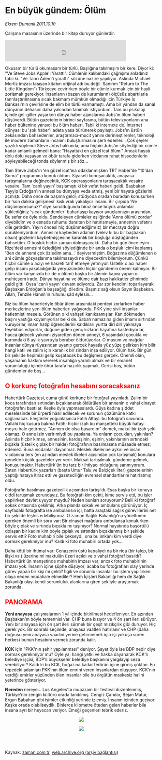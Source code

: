 # En büyük gündem: Ölüm

*Ekrem Dumanlı 2011.10.10*

<td class="columnist-detail">
<p>Çalışma masasının üzerinde bir kitap duruyor günlerdir.</p>
<p>
<div id="haberMetinDiv">
<p><iframe frameborder="0" height="70" hspace="0" scrolling="no" src="http://web.archive.org/web/20111214083051if_/http://www.kure.tv/VideoEmbed?ID=100764" vspace="0" width="400"><p><a href="http://web.archive.org/web/20111214083051/http://www.kure.tv/haber/210-sesli-gazete/ekrem-dumanli-en-buyuk-gundem-olum/601-Bolum/100764/&amp;embeddedplayer=v1" rel="nofollow">Ekrem Dumanlı - En büyük gündem: Ölüm</a></p></iframe>
<p>Okusam bir türlü okumasam bir türlü. Başlığına takılmışım bir kere. Diyor ki: "Ve Steve Jobs Apple'ı Yarattı". Cümlenin kalıbındaki çağrışımı anladınız tabii ki. "Ve Tanrı Âdem'i yarattı" sözüne nazire yapılıyor. Aslında Michael Mortiz imzası taşıyan kitabın orijinal adı bu değil. Sanırım "Return to The Little Kingdom"ı Türkçeye çevirirken böyle bir cümle kurmak için bir hayli zorlamak gerekiyor. İnsanların (bazen de kurumların) ölçüsüz abartılarla tanrılaştırılmasına sıcak bakmam mümkün olmadığı için Türkiye İş Bankası'nın çevirisine de elim bir türlü varmamıştı. Ama bir yandan da sanal dünyanın dehasını daha yakından tanımak istiyordum. Tam bu psikoloji içinde gel-gitler yaşarken dünya haber ajanslarına Jobs'ın ölüm haberi düşüverdi. Bütün gazetelerin birinci sayfasına, bütün televizyonların ana haber bültenine yansıdı bu ölüm haberi. Tabii ki internete de. İnternet dünyası bu 'şok haber'i adeta yasa bürünerek paylaştı. Jobs'ın üstün zekâsından bahsedenler, araştırmacı-mucit yanını derinleştirenler, teknoloji ile modern zamanların insanını buluşturmasını şerh edenler... Çok şeyler yazıldı söylendi Steve Jobs hakkında; ama hiçbiri Jobs'ın söylediği bir cümle kadar anlamlı gelmedi bana: "Hayattaki en güzel icat ölüm." Ancak hayatı dolu dolu yaşayan ve öbür tarafa giderken vicdanını rahat hissedenlerin söyleyebileceği tonda söylenmiş bir söz...
<p> Tam Steve Jobs'ın 'en güzel icat'ına odaklanmışken TRT Haber'de "10'dan Sonra" programına konuk oldum. Siyaseti konuşacaktık, anayasa tartışmalarına değinecektik, KCK operasyonlarını tartışacaktık vesaire vesaire. Tam 'canlı yayın' başlamıştı ki bir vefat haberi geldi. Başbakan Tayyip Erdoğan'ın annesi bu dünyaya veda etmiş, yeni bir hayata gözlerini açmıştı. Daha önce de başıma geldi; stüdyoda oradan buradan konuşurken bir 'son dakika gelişmesi' kıskıvrak yakalıyor insanı. Bir çırpıda 'Ne düşünüyorsunuz?' diye sorulduğunda biraz önce büyük anlamlar yüklediğiniz 'sıcak gündemler' buharlaşıp kayıyor avuçlarınızın arasından. Bu sefer de öyle oldu. Sendeleyen cümleler eşliğinde 'Anne ölümü zordur' diyebildim ve o esnada ruhumu daraltan bir hatırlamayla, annemin vefatını dile getirdim. Yayın öncesi hiç düşünmediğim(iz) bir mecraya doğru sürükleniyordum. Annesini kaybeden adamın (velev ki bu bir başbakan olsun) gözlerini kaybetmişçesine karanlık bir boşluğa düştüğünden bahsettim. O boşluk hiçbir zaman dolmayacaktı. Daha bir gün önce eşim Rize'deki annesini özlediğini söylediğinde bir anda o boşluk içimi kaplamış 'Ben de annemi çok özledim ama...' deyivermiştim. Boğazıma düğümlenen o ani cümle gözyaşlarıma takılmasaydı ne diyecektim bilemiyorum. Çünkü hiçbir cümle o acıyı ve hasreti tarif etmeye yetmiyor. Üstelik o acı haber gelip insanı yakaladığında yeryüzündeki hiçbir gündemin önemi kalmıyor. Bir ölüm var karşınızda bir de o ölümü başka bir âlemin kapısı yapan o muhteşem irade. Dünya hayatına ve ölüme dair bazı hakikatler zihnimde geldi gitti. Oysa 'canlı yayın' devam ediyordu. Zar zor kendimi toparlayarak Başbakan Erdoğan'a başsağlığı diledim. Başınız sağ olsun Sayın Başbakan. Allah, Tenzile Hanım'ın ruhunu şâd eylesin...
<p>Biz bu ölüm haberleriyle öbür âlem arasındaki perdeyi zorlarken haber merkezlerine yeni ölüm haberleri yağıyordu. PKK yine sivil insanları katletmişti mesela. Görünen o ki vahşeti kanıksamışlar. Kan dökmeden başını yastığa koyamıyorlar belki de. Sabah namazına giden imamı sırtından vuruyorlar, imam hatip öğrencilerini kaldıkları yurtta diri diri yakmaya teşebbüs ediyorlar, düğüne giden genç kızların hayatına kastediyorlar, hacca gidecek yakınını ziyaretten dönen anneyi, 6 yaşındaki çocukla ve karnındaki 8 aylık yavruyla beraber öldürüyorlar. O masum ve mağdur insanlar dünya rüyasından uyanıp gerçek hayatla yüz yüze gelirken kim bilir hangi katil ve zalim için karanlık bir zindan inşa ediliyor. Ölüm hak. Bir gün bir şekilde hepimizi gelip kuşatacak bu değişmez gerçek. Önemli olan, yaşamanın hakkını vererek insanlığa yararlı olmak ve bir emanet sorumluluğu içinde öbür tarafa hazırlık yapmak. Gerisi boş, bütün gündemler de boş... 
<p>
<h2><font color="#FF0000">O korkunç fotoğrafın hesabını soracaksanız
</font></h2>
<p>Habertürk Gazetesi, cuma günü korkunç bir fotoğraf yayınladı. Zalim bir koca tarafından sırtından bıçaklanarak öldürülen bir annenin o vahşi cinayet fotoğrafını bastılar. Keşke öyle yapmasalardı. Güya kadına şiddet meselesinde bir ürperti hâsıl edilecek ve sorunun çözümüne katkı sağlanacak. Eleştiriler yoğunlaşınca Fatih Altaylı bu fotoğrafı savundu. Vallahi hiç kusura bakma Fatih; hiçbir izah bu manşetteki büyük hatayı meşru hale getirmez. "Annem de olsa basardım" demek, makul bir izah şekli olamaz. O anne izin verir miydi bu yapılana. Ya onların çocukları, yakınları? Aslında hiçbir kimse, annesinin, kardeşinin, eşinin, yakınlarının sırtındaki bıçakla (üstelik çıplak bir halde) fotoğrafının basılmasına müsaade etmez; edemez. Buna vicdanlar dayanmaz. Meslek ilkelerine aykırı ve insan vicdanına ters (en azından meslek ilkeleri açısından çok tartışmalı) konulara genelde küçük gazeteler yer verir. Maksat tartışılmak, gündeme gelmek, konuşulmaktır. Habertürk'ün bu tarz bir ihtiyacı olduğunu sanmıyorum. Zaten Habertürk yazarları (başta Umur Talu ve Balçiçek İlter) gazetelerinin yaptığı hataya itiraz etti ve gazeteciliğin evrensel standartlarını hatırlatmış oldu.
<p> Fotoğrafın basılması gazetecilik açısından tartışıldı. Esas başka bir konuyu ciddi tartışmak zorundayız. Bu fotoğrafı kim çekti, kime servis etti, bu işler yapılırken devlet uyuyor muydu? Neden bunları soruyorum? Belli ki fotoğraf sokak ortasında çekilmiş. Arka planda sokak ve ambulans görünüyor. İç sayfadaki fotoğrafta ise ambulansın içi, hatta araçtaki sağlık görevlilerini net bir şekilde teşhis edebiliyoruz. O zaman Sağlık Bakanlığı'na yöneltmem gereken önemli bir soru var: Bir cinayet mağduru ambulansa konulurken böyle çıplak ve sırtında bıçakla mı taşınıyor? Normal hayatında başörtülü dolaşan bir kadını kim böyle çıplak ve sırtından bıçaklanmış bir şekilde servis etti? Foto muhabiri bile çekseydi, ona bu imkânı kim verdi diye sormak gerekmiyor mu? Kaldı ki foto muhabiri ortada yok...
<p>Daha kötü bir ihtimal var: Cenazenin üstü kapalıydı da bir rica (bir talep, bir ilişki vs.) üzerine mi maktulün üzeri açıldı ve o vahşi fotoğraf basıldı? Habertürk'ün manşetinde muhabirin imzası var; ancak foto muhabirinin imzası yok. İnsanın içine şüphe düşüyor; acaba bu fotoğrafları olay yerinde görev yapan bir kişi mi çekti? İlgili ve sorumlu insanlar bu işlem yapılırken olaya neden müdahale etmediler? Hem İçişleri Bakanlığı hem de Sağlık Bakanlığı olayı kendi sorumluluk alanlarına giren şekliyle araştırmak zorunda.
<h2><font color="#FF0000">PANORAMA</font> </h2>
<p><b>Yeni anayasa</b> çalışmalarının 1 yıl içinde bitirilmesi hedefleniyor. En azından Başbakan'ın böyle temennisi var. CHP buna kızıyor ve 4 ön şart ileri sürüyor. Yeni bir anayasa için ön şart ileri sürmek bir çeşit mızıkçılık gibi duruyor. Hiç gerek yok. Bir sonraki seçimde, anayasa vaatleri hatırlanır ve CHP (daha doğrusu yeni anayasa vaadini yerine getirmemek için işi yokuşa süren herkes) bunun hesabını vermek zorunda kalır.
<p>
<p><b>KCK</b> için "PKK'nın şehir yapılanması" deniyor. Şayet öyle ise BDP nedir diye sormak gerekmiyor mu? Öyle ya; hangi yetki ve hakka dayanarak KCK'lı belediye işçisi, BDP'li büyükşehir belediye başkanını yargılayıp ceza verebiliyor? Kaldı ki bu KCK, boğazına kadar terörün içine girmiş çoktan. En tepedeki adamları PKK'nın ölüm emrini veren insanlardan oluşuyor. KCK'nın verdiği emirler yüzünden ölen insanlar bile bu örgütün maskesiz halini yeterince gösteriyor.
<p>
<p><b>Nereden</b> nereye... Los Angeles'ta muazzam bir festival düzenlenmiş, Türkiye'nin zengin kültürü orada tanıtılmış. Cengiz Çandar, Bejan Matur, Ergun Babahan gibi isimler etkinliği yerinde izlemiş. İnsanın içinden geçiyor: Keşke orada olabilseydik. Binlerce kilometre öteden gelen haberler bile insana ayrı bir heyecan veriyor. Emeği geçenleri tebrik ederiz.
<p>
<p><p align="center"><img border="0" src="http://web.archive.org/web/20111214083051im_/http://medya.zaman.com.tr/2011/10/10/tiraj.png"/>
<p>
<p><p align="center"><img border="0" src="http://web.archive.org/web/20111214083051im_/http://medya.zaman.com.tr/2011/10/10/dergi.png"/></p></p></p></p></p></p></p></p></p></p></p></p></p></p></p></p></p></p></p></div>
</p>


<p><br>
		 </br></p></td>

Kaynak: [zaman.com.tr](http://zaman.com.tr/yazar.do?yazino=1188889), [web.archive.org (arşiv bağlantısı)](http://web.archive.org/web/20111214083051/http://zaman.com.tr:80/yazar.do?yazino=1188889)
